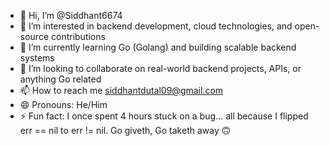 - 👋 Hi, I’m @Siddhant6674
- 👀 I’m interested in backend development, cloud technologies, and open-source contributions
- 🌱 I’m currently learning Go (Golang) and building scalable backend systems
- 💞️ I’m looking to collaborate on real-world backend projects, APIs, or anything Go related
- 📫 How to reach me siddhantdutal09@gmail.com
- 😄 Pronouns: He/Him
- ⚡ Fun fact: I once spent 4 hours stuck on a bug… all because I flipped err == nil to err != nil. Go giveth, Go taketh away 🙃

<!---
Siddhant6674/Siddhant6674 is a ✨ special ✨ repository because its `README.md` (this file) appears on your GitHub profile.
You can click the Preview link to take a look at your changes.
--->
